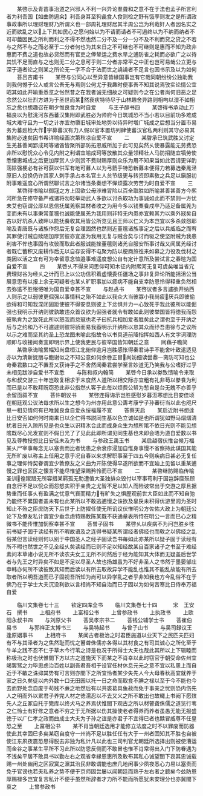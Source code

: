 <!-- { "loadSidebar": true } -->
　　某啓示及青苖事治道之兴邪人不利一兴异论羣聋和之意不在于法也孟子所言利者为利吾国【如曲防遏籴】利吾身耳至狗彘食人食则检之野有饿莩则发之是所谓政事政事所以理财理财乃所谓义也一部周礼理财居其半周公岂为利哉奸人者因名实之近而欲乱之以上下其如民心之愿何始以为不请而请者不可遏终以为不纳而纳者不可却葢因民之所利而利之不得不然也然二分不及一分一分不及不利而贷之贷之不若与之然不与之而必至于二分者何也为其来日之不可继也不可继则是惠而不知为政非惠而不费之道也故必贷然而有官吏之俸辇运之费水旱之逋防雀之耗而必欲广之以待其饥不足而直与之也则无二分之息可乎则二分者亦常平之中正也岂可易哉公立更与深于道者论之则某之所论无一字不合于法而世之譊譊者不足言也因书示及以为如何
　　荅吕吉甫书
　　某啓与公同心以至异意皆縁国事岂有它哉同朝纷纷公独助我则我何憾于公人或言公吾无与焉则公何尤于我趣时便事吾不知其说焉攷实论情公宜昭其如此开喻重悉览之怅然昔之在我者诚无细故之可疑则今之在公者尚何旧恶之足念然公以壮烈方进为于圣世而某然衰疢特待尽于山林趣舍异路则相呴以湿不如相忘之愈也想趣召在朝夕惟良食为时自爱
　　与王子醇书四
　　某啓得书承动止万福良以为慰洮河东西蕃汉集附即武胜必为帅府今日筑城恐不当小若以目前功多难成城大难守且为一切之计亦宜勿隳旧城审处地势以待异时増广城成之后想当分置市易务为蕃廵检大作宇募蕃汉有力人假以官本置坊列肆使蕃汉官私两利则其守必易其集附必速矣因书希详喻经画次第秋凉自爱不宣
　　二
　　某啓承巳筑武胜又讨定生羌甚善闻郢成珂等诸酋皆聚所部防拓恩威所加于此可见矣然乆使暴露能无劳费恐非所以慰恱众心令见内附之利谓宜喻成珂等放散其众量领精壮人马防招随宜犒劳使悉懐惠城成之后更加厚赏人少则赏不费财赐厚则众乐为用不知果当如此否请更详酌荡除强梗必有谷可获以供军有地可募人以为弓箭手特恐新募未便得力若募选秦鳯泾原旧人投换仍许其家人刺手承占本名官土人贠节级更与转资即素敎之兵足以鎭服初附事难遥度心所谓然聊试言之尔诸当条奏想不惮烦露次劳苦为时自爱不宣
　　三
　　某啓得书喻以御冦之方上固欲公毋渉难冐险以百全取胜如所喻甚善甚善方今熈河所急在修守备严戒诸将勿轻举动武人多欲以讨杀取功为事诚如此而不禁则一方忧未艾也窃谓公厚以恩信抚属羌察其材者收之为用今多以钱粟飬戍卒乃适足备属羌为变而未有以事秉常董氊也诚能使属羌为我用则非特无内患亦宜赖其力以乘外冦矣自古以好坑杀人致畔以能抚飬收其用皆公所览见且王师以仁义为本岂宜以多杀敛怨耶喻及青唐既与诸族作怨后无复合理固然也然则近董氊诸族事定之后以兵威临之而宥其罪使讨贼自赎随加厚赏彼亦宜遂为我用无复与贼合矣与讨而驱之使坚附贼为我患利害不侔也事固有攻彼而取此者服诚能挫董氊则诸羌自服安所事讨哉又闻属羌经讨者既亡蓄积又废耕作后无以自存安得不屯聚为防以梗商旅徃来如募之力役及伐材之类因以活之宜有可为幸留意念恤邉事难遥度想公自有定计意所及尝试言之春暄为国自爱不宣
　　四
　　某啓乆不得来问思仰可知木征内附熈河无复可虞矣唯当省宂费理财谷为经乆之计而已上以公功信积着虚懐委任疆场之事非复异论所能摇沮公当展意思有以报上余无可疑者也某乆旷职事加以疲病不能自支幸防恩怜得释重负然相去弥逺不胜惓惓唯为国自爱幸甚不宣
　　与赵卨书
　　某啓议者多言遽欲开纳西人则示之以弱彼更倔强以事情料之殆不如此以我众大当彼寡小我尚疲厌兵即彼偷欲得和可知我深闭固距使彼不得安息则彼上下忿惧并力一心致死于我此彼所以能倔强也我明示开纳则彼孰敢违众首议欲为倔强者就令有敢如此则彼举国皆将徳我而怨彼孰肯为之致死此所以怒我而怠冦也老子曰抗兵相加爱者胜矣此之谓也至于开纳之后与之约和乃不可遽遽则彼将骄而易我葢明示开纳所以怠其众而纾吾患徐与之议所以示之难而坚其约圣上恐龙图未喻此指故令以书具道前降指挥如西人有文字词理防顺即与收接闻奏宜即明示界上使我吏民与彼举国皆知朝廷之意
　　囘蘓子瞻简
　　某啓承诲喻累幅知尚盘桓江北俯仰逾月岂胜感怅得秦君诗手不能舍叶致逺适见亦以为清新妩丽与鲍谢似之不知公意如何余巻正冒尚妨细读尝鼎一脔防可知也公竒秦君数口之不置吾又获诗手之不舍然闻秦君尝学至言妙道无乃笑我与公嗜好过乎未相见跋渉自爱书不宣悉
　　与陈和叔内翰简
　　某啓今日承以劵致馈喻令来取与和叔交游三十年岂敢复相求于末度然人道所以相交际亦宜粗有礼非苟以豢飬为利而已是以不敢拜贶窃恐此非公指然乆客于此毎以烦费公帑为慙自是台无餽不亦善乎余留靣叙不宣
　　荅许朝议书
　　某啓连得诲示岂胜感慰岁暮沍寒想比日安佳顷在朝廷观公议法毎求所以生之想今为州亦用此意公夀考康宁子孙蕃衍当以此也咫尺思一相见情何有已唯冀良食自爱永绥福履不宣
　　答蔡天启
　　某启近附书想逹比日安否如何何时南来日以企伫得书説同生基以色立诚如是也所谓犹如野马熠熠清扰者日光入隙所见是也众生以识精氷合此而成身众生为想所隂不依日光则不能见想隂既尽心光发宣则不假日光了了见此此即所谓见同生基也未即会晤为道自爱数以书见及尊教授想比日安佳未及为书
　　与参政王禹玉书
　　某启越宿伏惟台候万福某乆尸宰事每念无以塞责而比者忧患之余衰疹浸加自惟身事慢不省察持此谋国其能无所旷废以称主上任用之意乎况自春以来求解职事至于四五今则疾病日甚必无复任事之理仰恃契眷谓宜少敦僚友之义曲为开陈使得早遂所欲而不宜廸上见留以重某逋慢之罪也区区之懐言不能尽惟望深赐矜怜而已不宣
　　二
　　某啓继防赐临传喻圣训徨踧踖无所容措某羁孤无助遭值大圣独排众毁付以宰事苟利于国岂辞糜殒顾自念行不足以恱众而怨怒实积于亲贵之尤智不足以知人而险诐常出于交游之厚且据势重而任事乆有盈满之忧意气衰而精力有旷失之惧歴观前世大臣如此而不知自弛乃能终不累国者盖未有也此某所以不敢逃逋慢之诛欲及辠戾未积得优游里闾为圣时知止不殆之臣庻防天下后世于上防擢任使无所讥议伏惟明公方佐佑大政上为朝廷公论下及僚友私计谓宜少垂念虑特赐敷陈某既不获通章表所恃在明公一言而巳心之精微书不能传惟加悯察幸甚不宣
　　荅曽子固书
　　某啓乆以疾病不为问岂胜乡徃前书疑子固于读经有所不暇故语及之连得书疑某所谓经者佛经也而敎之以佛经之乱俗某但言读经则何以别于中国圣人之经子固读吾书毎如此亦某所以疑子固于读经有所不暇也然世之不见全经乆矣读经而已则不足以知经故某自百家诸子之书至于难经素问本草诸小说无所不读农夫女工无所不问然后于经为能知其大体而无疑盖后世学者与先王之时异矣不如是不足以尽圣人故也扬雄虽为不好非圣人之书然于墨晏邹庄申韩亦何所不读彼致其知而后读以有所去取故异学不能乱也惟其不能乱故能有所去取者所以明吾道而已子固视吾所知为尚可以异学乱之者乎非知我也方今乱俗不在于佛乃在于学士大夫沉没利欲以言相尚不知自治而已子固以为如何苦寒比日侍奉万福自爱


　　临川文集卷七十三
　　钦定四库全书
　　临川文集巻七十四　　　宋　王安石　撰书
　　上相府书
　　上富相公书
　　上曾参政书
　　上执政书
　　上欧阳永叔书四
　　与刘原父书
　　荅吴孝宗书二
　　荅钱公辅学士书
　　荅崔伯易书
　　与郭祥正太博书三
　　与吴特起书
　　与曾子山书
　　与吴司録议王逢原姻事书
　　上相府书
　　某闻古者极治之时君臣施道以业天下之民匹夫匹妇有不与其泽者为之焦然耻而忧之瞽聋侏儒亦各得以其材食之有司其诚心之所化至于牛羊之践不忍不仁于草木今行苇之诗是也况于所得士大夫也哉此其所以上下辑睦而称极治之时也伏惟閤下方以古之道施天下而某之不肖幸以此时窃官于朝受命佐州宜竭罢驽之力毕思虑治百姓以副吾君吾相于设官任材休息元元之意不宜以私慁上而自近于不敏之诛抑其势有可言则亦閤下之所宜怜者某少失先人今大母春秋高宜就养于家之日久矣徒以内外数十口无田园以托一日之命而取食不腆之禄以至于今不能也今去而野处念自废于苟贱不亷之地然后有以共裘葛具鱼菽而免于事亲之忧则恐内伤先人之明而外以累君子养完人材之徳濡忍以不去又义之所不敢出也故輙上书阙下愿殡先人之丘冢自托于筦库以终犬马之养焉伏惟閤下观古之所以材瞽聋侏儒之道览行苇之仁怜士有好修之意者不穷之于无所据以伤其操使老者得养而养者虽愚无能无报盛徳于以广仁孝之政而曲成士大夫为子孙之谊是亦君子不宜得巳者也黩冒威尊不任皇恐之至
　　上冨相公书
　　某不肖当朝廷选用才能修立法度之时不以罪废而防器使此其幸固巳多矣某窃自度守一州尚不足以胜任任有大于一州者固知其不胜也自被使江东夙夜震恐思得脱去非独为私计凡以此也三司判官尤朝廷所选择出则被使漕运而金谷之事某生平所不习此所以防恩反侧而不敢冒也惟不肖常得出入门下防眷遇为不浅矣平居不敢具书以勤左右之观省幸縁恩惠所及敢布其私心诚望閤下哀其忠诚载赐一州处幽闲之区寂寞之濵其治民非敢谓能也庶几地闲事少夙夜悉心力易以塞责而免于官谤也若夫私养之势不便于京师固尝屡以闻朝廷而熟于左右者之聼矣今兹防恩厚赐禄多岂宜复言私计不便乎虽然所辞者才力所不能而所愿犹未安理分也亦冀閤下哀之
　　上曾参政书
